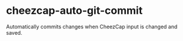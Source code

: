cheezcap-auto-git-commit
========================

Automatically commits changes when CheezCap input is changed and saved.
